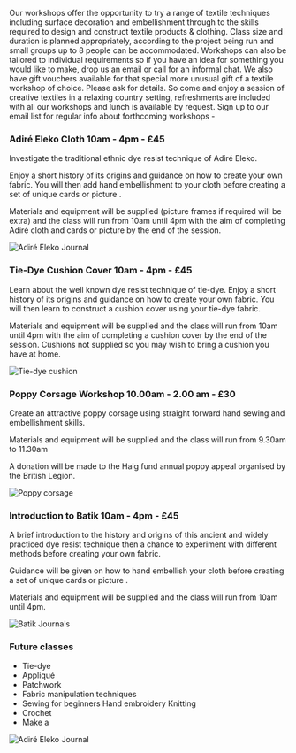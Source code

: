 Our workshops offer the opportunity to try a range of textile techniques including surface decoration and embellishment through to the skills required to design and construct textile products & clothing. Class size and duration is planned appropriately, according to the project being run and small groups up to 8 people can be accommodated. 
Workshops can also be tailored to individual requirements so if you have an idea for something you would like to make, drop us an email or call for an informal chat. We also have gift vouchers available for that special more unusual gift of a textile workshop of choice. Please ask for details.
So come and enjoy a session of creative textiles in a relaxing country setting, refreshments are included with all our workshops and lunch is available by request.
Sign up to our email list for regular info about forthcoming workshops -

### Adiré Eleko Cloth 10am - 4pm - £45

Investigate the traditional ethnic dye resist technique of Adiré Eleko. 

Enjoy a short history of its origins and guidance on how to create your own fabric. You will then add hand embellishment to your cloth before creating a set of unique cards or picture . 

Materials and equipment will be supplied (picture frames if required will be extra) and the class will run from 10am until 4pm with the aim of completing Adiré cloth and cards or picture by the end of the session. 

![Adiré Eleko Journal](http://workshops.tomtaylor.name/assets/adire.png)

### Tie-Dye Cushion Cover 10am - 4pm - £45

Learn about the well known dye resist technique of tie-dye. Enjoy a short history of its origins and guidance on how to create your own fabric. You will then learn to construct a cushion cover using your tie-dye fabric. 

Materials and equipment will be supplied and the class will run from 10am until 4pm with the aim of completing a cushion cover by the end of the session. Cushions not supplied so you may wish to bring a cushion you have at home.

![Tie-dye cushion](http://workshops.tomtaylor.name/assets/tie-dye.png)

### Poppy Corsage Workshop 10.00am - 2.00 am - £30

Create an attractive poppy corsage using straight forward hand sewing and embellishment skills. 

Materials and equipment will be supplied and the class will run from 9.30am to 11.30am 

A donation will be made to the Haig fund annual poppy appeal organised by the British Legion.

![Poppy corsage](http://workshops.tomtaylor.name/assets/corsage.png)

### Introduction to Batik 10am - 4pm - £45

A brief introduction to the history and origins of this ancient and widely practiced dye resist technique then a chance to experiment with different methods before creating your own fabric. 

Guidance will be given on how to hand embellish your cloth before creating a set of unique cards or picture . 

Materials and equipment will be supplied and the class will run from 10am until 4pm.

![Batik Journals](http://workshops.tomtaylor.name/assets/batik.png)

### Future classes
- Tie-dye
- Appliqué
- Patchwork
- Fabric manipulation techniques 
- Sewing for beginners Hand embroidery Knitting
- Crochet
- Make a

![Adiré Eleko Journal](http://workshops.tomtaylor.name/assets/misc.png)
